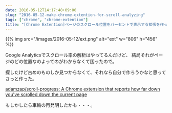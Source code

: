 ```yaml
---
date: 2016-05-12T14:17:48+09:00
slug: "2016-05-12-make-chrome-extention-for-scroll-analyzing"
tags: ["chrome", "chrome-extention"]
title: "[Chrome Extention]ページのスクロール位置をパーセントで表示する拡張を作った"
---
```


{{% img src="/images/2016-05-12/ext.png" alt="ext" w="806" h="456" %}}

Google Analyticsでスクロール率の解析はやってるんだけど、
結局それがページのどの位置なのよってのがわからなくて困ったので。

探したけど古めのものしか見つからなくて、それなら自分で作ろうかなと思ってさっと作った。

[adamzap/scroll-progress: A Chrome extension that reports how far down you've scrolled down the current page](https://github.com/adamzap/scroll-progress)

もしかしたら車輪の再発明したかも・・・。


